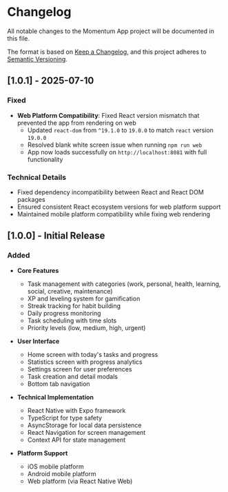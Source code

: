 # Changelog

All notable changes to the Momentum App project will be documented in this file.

The format is based on [Keep a Changelog](https://keepachangelog.com/en/1.0.0/),
and this project adheres to [Semantic Versioning](https://semver.org/spec/v2.0.0.html).

## [1.0.1] - 2025-07-10

### Fixed
- **Web Platform Compatibility**: Fixed React version mismatch that prevented the app from rendering on web
  - Updated `react-dom` from `^19.1.0` to `19.0.0` to match `react` version `19.0.0`
  - Resolved blank white screen issue when running `npm run web`
  - App now loads successfully on `http://localhost:8081` with full functionality

### Technical Details
- Fixed dependency incompatibility between React and React DOM packages
- Ensured consistent React ecosystem versions for web platform support
- Maintained mobile platform compatibility while fixing web rendering

## [1.0.0] - Initial Release

### Added
- **Core Features**
  - Task management with categories (work, personal, health, learning, social, creative, maintenance)
  - XP and leveling system for gamification
  - Streak tracking for habit building
  - Daily progress monitoring
  - Task scheduling with time slots
  - Priority levels (low, medium, high, urgent)

- **User Interface**
  - Home screen with today's tasks and progress
  - Statistics screen with progress analytics
  - Settings screen for user preferences
  - Task creation and detail modals
  - Bottom tab navigation

- **Technical Implementation**
  - React Native with Expo framework
  - TypeScript for type safety
  - AsyncStorage for local data persistence
  - React Navigation for screen management
  - Context API for state management

- **Platform Support**
  - iOS mobile platform
  - Android mobile platform
  - Web platform (via React Native Web)